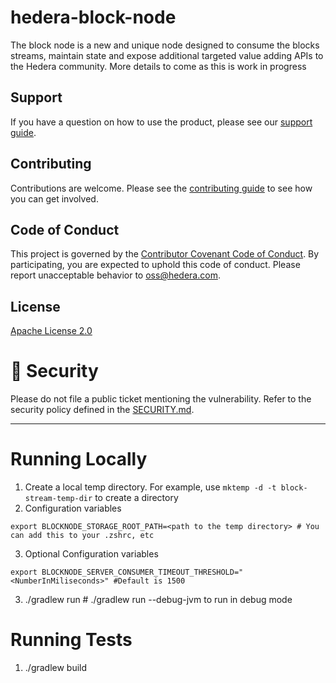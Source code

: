 # hedera-block-node
The block node is a new and unique node designed to consume the blocks streams, maintain state and expose additional targeted value adding APIs to the Hedera community.
More details to come as this is work in progress

## Support

If you have a question on how to use the product, please see our
[support guide](https://github.com/hashgraph/.github/blob/main/SUPPORT.md).

## Contributing

Contributions are welcome. Please see the
[contributing guide](https://github.com/hashgraph/.github/blob/main/CONTRIBUTING.md)
to see how you can get involved.

## Code of Conduct

This project is governed by the
[Contributor Covenant Code of Conduct](https://github.com/hashgraph/.github/blob/main/CODE_OF_CONDUCT.md). By
participating, you are expected to uphold this code of conduct. Please report unacceptable behavior
to [oss@hedera.com](mailto:oss@hedera.com).

## License

[Apache License 2.0](LICENSE)

# 🔐 Security

Please do not file a public ticket mentioning the vulnerability. Refer to the security policy defined in the [SECURITY.md](https://github.com/hashgraph/hedera-sourcify/blob/main/SECURITY.md).

---

# Running Locally

1) Create a local temp directory.  For example, use `mktemp -d -t block-stream-temp-dir` to create a directory
2) Configuration variables
```
export BLOCKNODE_STORAGE_ROOT_PATH=<path to the temp directory> # You can add this to your .zshrc, etc
```
3) Optional Configuration variables
```
export BLOCKNODE_SERVER_CONSUMER_TIMEOUT_THRESHOLD="<NumberInMiliseconds>" #Default is 1500
```

3) ./gradlew run  # ./gradlew run --debug-jvm to run in debug mode

# Running Tests
1) ./gradlew build
